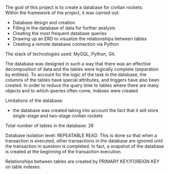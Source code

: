 The goal of this project is to create a database for civilian rockets.  
Within the framework of the project, it was carried out:  
- Database design and creation  
- Filling in the database of data for further analysis  
- Creating the most frequent database queries  
- Drawing up an ERD to visualize the relationships between tables  
- Creating a remote database connection via Python  

The stack of technologies used: MySQL, Python, Git. 

The database was designed in such a way that there was an effective decomposition of data and the tables were logically complete (separation by entities). To account for the logic of the task in the database, the columns of the tables have special attributes, and triggers have also been created. In order to reduce the query time to tables where there are many objects and to which queries often come, indexes were created

Limitations of the database:  
- the database was created taking into account the fact that it will store single-stage and two-stage civilian rockets 


Total number of tables in the database: 26

Database isolation level: REPEATABLE READ. This is done so that when a transaction is executed, other transactions in the database are ignored until the transaction in question is completed. In fact, a snapshot of the database is created at the beginning of the transaction execution. 

Relationships between tables are created by PRIMARY KEY/FOREIGN KEY on table indexes. 
